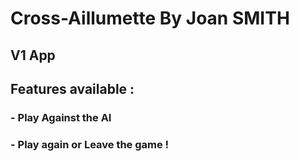 # Cross-Aillumette By Joan SMITH

## V1 App

## Features available :
### - Play Against the AI
### - Play again or Leave the game !